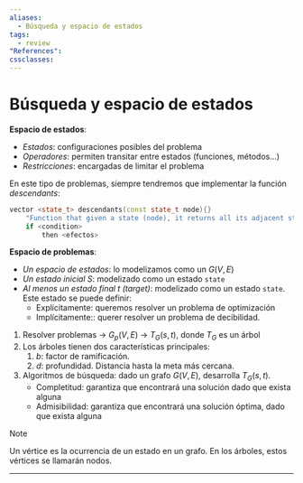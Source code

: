 ```yaml
---
aliases:
  - Búsqueda y espacio de estados
tags:
  - review
"References":
cssclasses:
---
```

# Búsqueda y espacio de estados

**Espacio de estados**: 
- *Estados*: configuraciones posibles del problema
- *Operadores*: permiten transitar entre estados (funciones, métodos...)
- *Restricciones*: encargadas de limitar el problema

En este tipo de problemas, siempre tendremos que implementar la función *descendants*:
```C++
vector <state_t> descendants(const state_t node){}
	"Function that given a state (node), it returns all its adjacent states in a     vector of states"
	if <condition>
		then <efectos>
```

**Espacio de problemas**:
- *Un espacio de estados*: lo modelizamos como un $G(V, E)$
- *Un estado inicial $S$*: modelizado como un estado `state`
- *Al menos un estado final $t$ (target)*: modelizado como un estado `state`. Este estado se puede definir:
	- Explícitamente: queremos resolver un problema de optimización
	- Implícitamente:: querer resolver un problema de decibilidad.

1. Resolver problemas -> $G_p(V, E)$ -> $T_G(s, t)$, donde $T_G$ es un árbol
2. Los árboles tienen dos características principales:
	1. $b$: factor de ramificación.
	2. $d$: profundidad. Distancia hasta la meta más cercana.
3. Algoritmos de búsqueda: dado un grafo $G(V, E)$, desarrolla $T_G(s, t)$.
	- Completitud: garantiza que encontrará una solución dado que exista alguna
	- Admisibilidad: garantiza que encontrará una solución óptima, dado que exista alguna

>[!NOTE]
>Un vértice es la ocurrencia de un estado en un grafo. En los árboles, estos vértices se llamarán nodos.


***